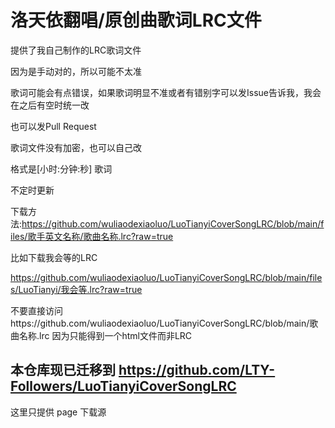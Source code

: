 # 洛天依翻唱/原创曲歌词LRC文件

提供了我自己制作的LRC歌词文件

因为是手动对的，所以可能不太准

歌词可能会有点错误，如果歌词明显不准或者有错别字可以发Issue告诉我，我会在之后有空时统一改

也可以发Pull Request

歌词文件没有加密，也可以自己改

格式是[小时:分钟:秒] 歌词

不定时更新

下载方法:https://github.com/wuliaodexiaoluo/LuoTianyiCoverSongLRC/blob/main/files/歌手英文名称/歌曲名称.lrc?raw=true

比如下载我会等的LRC

https://github.com/wuliaodexiaoluo/LuoTianyiCoverSongLRC/blob/main/files/LuoTianyi/我会等.lrc?raw=true

不要直接访问https://github.com/wuliaodexiaoluo/LuoTianyiCoverSongLRC/blob/main/歌曲名称.lrc
因为只能得到一个html文件而非LRC

## 本仓库现已迁移到 https://github.com/LTY-Followers/LuoTianyiCoverSongLRC
这里只提供 page 下载源

